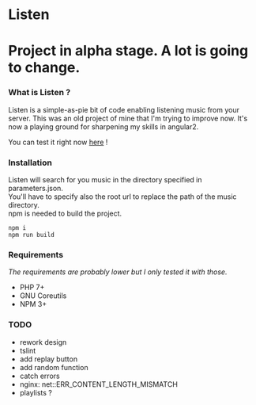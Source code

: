 Listen
======

# Project in alpha stage. A lot is going to change.

### What is Listen ?
Listen is a simple-as-pie bit of code enabling listening music from your server.
This was an old project of mine that I'm trying to improve now.
It's now a playing ground for sharpening my skills in angular2.

You can test it right now [here](http://nibou.eu/listen) !

### Installation

Listen will search for you music in the directory specified in parameters.json.  
You'll have to specify also the root url to replace the path of the music directory.  
npm is needed to build the project.
```
npm i
npm run build
```
### Requirements
_The requirements are probably lower but I only tested it with those._
- PHP 7+
- GNU Coreutils
- NPM 3+

### TODO
- rework design
- tslint
- add replay button
- add random function
- catch errors
- nginx: net::ERR_CONTENT_LENGTH_MISMATCH
- playlists ?
